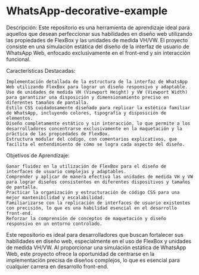 # WhatsApp-decorative-example
Descripción:
Este repositorio es una herramienta de aprendizaje ideal para aquellos que desean perfeccionar sus habilidades en diseño web utilizando las propiedades de FlexBox y las unidades de medida VH/VW. El proyecto consiste en una simulación estática del diseño de la interfaz de usuario de WhatsApp Web, enfocado exclusivamente en el front-end y sin interacción funcional.

Características Destacadas:

    Implementación detallada de la estructura de la interfaz de WhatsApp Web utilizando FlexBox para lograr un diseño responsivo y adaptable.
    Uso de unidades de medida VH (Viewport Height) y VW (Viewport Width) para garantizar una disposición y dimensionamiento preciso en diferentes tamaños de pantalla.
    Estilo CSS cuidadosamente diseñado para replicar la estética familiar de WhatsApp, incluyendo colores, tipografía y disposición de elementos.
    Diseño completamente estático y sin interacción, lo que permite a los desarrolladores concentrarse exclusivamente en la maquetación y la práctica de las propiedades de FlexBox.
    Estructura modular del código, con comentarios explicativos, que facilita el entendimiento de cómo se logra cada aspecto del diseño.

Objetivos de Aprendizaje:

    Ganar fluidez en la utilización de FlexBox para el diseño de interfaces de usuario complejas y adaptables.
    Comprender y aplicar de manera efectiva las unidades de medida VH y VW para lograr diseños consistentes en diferentes dispositivos y tamaños de pantalla.
    Practicar la organización y estructuración de código CSS para una mejor mantenibilidad y escalabilidad.
    Familiarizarse con la replicación de interfaces de usuario existentes con precisión, lo que es una habilidad esencial en el desarrollo front-end.
    Reforzar la comprensión de conceptos de maquetación y diseño responsivo en un entorno controlado.

Este repositorio es ideal para desarrolladores que buscan fortalecer sus habilidades en diseño web, especialmente en el uso de FlexBox y unidades de medida VH/VW. Al proporcionar una simulación estática de WhatsApp Web, este proyecto ofrece la oportunidad de centrarse en la implementación precisa de diseños complejos, lo que es esencial para cualquier carrera en desarrollo front-end.
